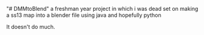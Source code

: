 "# DMMtoBlend" 
a freshman year project in which i was dead set on making a ss13 map into a blender file using java and hopefully python


It doesn't do much.
